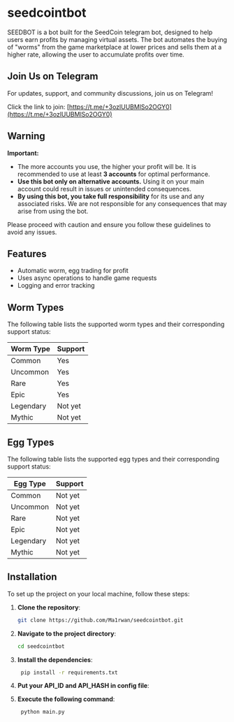 # seedcointbot
SEEDBOT is a bot built for the SeedCoin telegram bot, designed to help users earn profits by managing virtual assets. The bot automates the buying of "worms" from the game marketplace at lower prices and sells them at a higher rate, allowing the user to accumulate profits over time.

## Join Us on Telegram

For updates, support, and community discussions, join us on Telegram! 

Click the link to join: [https://t.me/+3ozlUUBMlSo2OGY0](https://t.me/+3ozlUUBMlSo2OGY0)

## Warning

**Important:**
- The more accounts you use, the higher your profit will be. It is recommended to use at least **3 accounts** for optimal performance.
- **Use this bot only on alternative accounts.** Using it on your main account could result in issues or unintended consequences.
- **By using this bot, you take full responsibility** for its use and any associated risks. We are not responsible for any consequences that may arise from using the bot.

Please proceed with caution and ensure you follow these guidelines to avoid any issues.



## Features

- Automatic worm, egg trading for profit
- Uses async operations to handle game requests
- Logging and error tracking

## Worm Types

The following table lists the supported worm types and their corresponding support status:

| Worm Type  | Support   |
|------------|-----------|
| Common     | Yes       |
| Uncommon   | Yes       |
| Rare       | Yes       |
| Epic       | Yes       |
| Legendary  | Not yet   |
| Mythic     | Not yet   |

## Egg Types

The following table lists the supported egg types and their corresponding support status:

| Egg Type   | Support   |
|------------|-----------|
| Common     | Not yet   |
| Uncommon   | Not yet   |
| Rare       | Not yet   |
| Epic       | Not yet   |
| Legendary  | Not yet   |
| Mythic     | Not yet   |


## Installation

To set up the project on your local machine, follow these steps:

1. **Clone the repository**:
   ```bash
   git clone https://github.com/Ma1rwan/seedcointbot.git
2. **Navigate to the project directory**:
   ```bash
   cd seedcointbot
3. **Install the dependencies**:
   ```bash
    pip install -r requirements.txt
3. **Put your API_ID and API_HASH in config file**:

4. **Execute the following command**:
   ```bash
    python main.py


